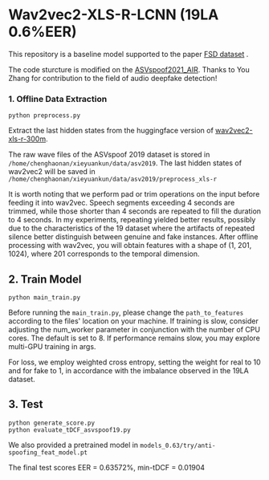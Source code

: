 # Wav2vec2-XLS-R-LCNN (19LA 0.6%EER)

This repository is a baseline model supported to the paper [FSD dataset](https://arxiv.org/abs/2309.02232)  .

The code sturcture is modified on the [ASVspoof2021_AIR](https://github.com/yzyouzhang/ASVspoof2021_AIR). 
Thanks to You Zhang for contribution to the field of audio deepfake detection!


### 1. Offline Data Extraction
```
python preprocess.py
```
Extract the last hidden states from the huggingface version of [wav2vec2-xls-r-300m](https://huggingface.co/facebook/wav2vec2-xls-r-300m).

The raw wave files of the ASVspoof 2019 dataset is stored in `/home/chenghaonan/xieyuankun/data/asv2019`.
The last hidden states of wav2vec2 will be saved in `/home/chenghaonan/xieyuankun/data/asv2019/preprocess_xls-r`

It is worth noting that we perform pad or trim operations on the input before feeding it into wav2vec. 
Speech segments exceeding 4 seconds are trimmed, while those shorter than 4 seconds are repeated to fill 
the duration to 4 seconds. In my experiments, repeating yielded better results, 
possibly due to the characteristics of the 19 dataset where the artifacts of repeated silence 
better distinguish between genuine and fake instances. 
After offline processing with wav2vec, you will obtain features with a shape of (1, 201, 1024), 
where 201 corresponds to the temporal dimension.
## 2. Train Model

```
python main_train.py 
```
Before running the `main_train.py`, please change the `path_to_features` according to the files' location on your machine.
If training is slow, consider adjusting the num_worker parameter in conjunction with the number of CPU cores. 
The default is set to 8. If performance remains slow, you may explore multi-GPU training in args.

For loss, we employ weighted cross entropy, setting the weight for real to 10 and for fake to 1, in accordance with the imbalance observed in the 19LA dataset.
## 3. Test
```
python generate_score.py 
python evaluate_tDCF_asvspoof19.py
```

We also provided a pretrained model in `models_0.63/try/anti-spoofing_feat_model.pt`

The final test scores EER = 0.63572%,  min-tDCF = 0.01904
